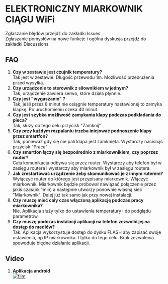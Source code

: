 # ELEKTRONICZNY MIARKOWNIK CIĄGU WiFi
Zgłaszanie błędów przejdź do zakładki Issues  
Zgłaszanie pomysłów na nowe funkcje i ogólna dyskusja przejdź do zakładki Discussions  

## FAQ
1. **Czy w zestawie jest czujnik temperatury?**  
  Tak jest w zestawie. Długość przewodu 1m. Możliwość przedłużenia przed wysyłką.
2. **Czy urządzenie to sterownik z siłownikiem w jednym?**  
  Tak, urządzenie zawiera serwo, które działa płynnie.
3. **Czy jest "wygaszanie" ?**  
  Tak, jeśli przez 8 minut nie osiągnie temperatury nastawionej to zamyka klapkę. Po uruchomieniu czeka 40 minut.
4. **Czy jest szybka możliwość zamykania klapy podczas podkładania do pieca?**  
  Tak, służy do tego celu przycisk "Zamknij"
5. **Czy przy każdym rozpalaniu trzeba inicjować podnoszenie klapy przez smartfon?**  
  Tak, ponieważ gdy się nie pali klapa jest zamknięta. Wystarczy nacisnąć przycisk "Praca"
6. **Czy smartfon łączy się bezpośrednio z miarkownikiem, czy poprzez router?**  
  Cała komunikacja odbywa się przez router. Wystarczy aby telefon był w zasięgu routera i wystarczy aby miarkownik był w zasięgu routera.
7. **Jak zrestartować urządzenie żeby skomunikować je z innym  ruterem?**  
  Wyłączyć router do którego jest przypisany miarkownik. Włączyć miarkownik. Miarkownik będzie próbował nawiązać połączenie przez jakiś czas(ok 1min) a następnie utworzy ponownie własną sieć "Miarkownik". Dalej już tak samo jak przy nowej instalacji.
8. **Czy muszę mieć cały czas włączoną aplikację podczas pracy miarkownika?**  
  Nie. Aplikacja służy tylko do ustawienia temperatury i do podglądu parametrów.
9. **Czy muszę podczas instalacji aplikacji na telefon zezwolić jej na dostęp do mediów?**  
  Tak. Aplikacja wykorzystuje dostęp do dysku FLASH aby zapisać swoje ustawienia, np IP miarkownika. I tylko do tego celu. Brak zezwolenia spowoduje błędne działanie aplikacji.



## Video

1.  **Aplikacja android**  
[![film](http://img.youtube.com/vi/8OA6ZBTOV84/0.jpg)](https://www.youtube.com/watch?v=8OA6ZBTOV84)

